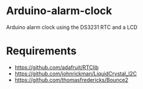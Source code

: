 # Arduino-alarm-clock
Arduino alarm clock using the DS3231 RTC and a LCD

# Requirements
- https://github.com/adafruit/RTClib
- https://github.com/johnrickman/LiquidCrystal_I2C
- https://github.com/thomasfredericks/Bounce2
